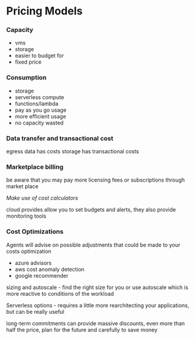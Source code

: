 
Pricing Models
=

### Capacity

- vms
- storage
- easier to budget for
- fixed price


### Consumption

- storage
- serverless compute
- functions/lambda
- pay as you go usage
- more efficient usage 
- no capacity wasted

### Data transfer and transactional cost

egress data has costs
storage has transactional costs


### Marketplace billing

be aware that you may pay more licensing fees or subscriptions through market place

*Make use of cost calculators*

cloud provides allow you to set budgets and alerts, they also provide monitoring tools

### Cost Optimizations

Agents will advise on possible adjustments that could be made to your costs optimization
- azure advisors
- aws cost anomaly detection
- google recommender

sizing and autoscale - find the right size for you or use autoscale which is more reactive to conditions of the workload

Serverless options - requires a little more rearchitecting your applications, but can be really useful

long-term commitments can provide massive discounts, even more than half the price, plan for the future and carefully to save money

